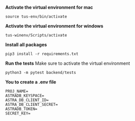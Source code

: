 **Activate the virtual environment for mac**
```
source tus-env/bin/activate
```

**Activate the virtual environment for windows**
```
tus-winenv/Scripts/activate 
``` 

**Install all packages**
```
pip3 install -r requirements.txt
```

**Run the tests**
Make sure to activate the virtual environment

```
python3 -m pytest backend/tests
```

**You to create a .env file**
```
PROJ_NAME=
ASTRADB_KEYSPACE=
ASTRA_DB_CLIENT_ID=
ASTRA_DB_CLIENT_SECRET=
ASTRADB_TOKEN=
SECRET_KEY=
```